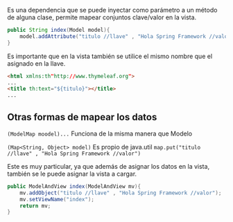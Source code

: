 Es una dependencia que se puede inyectar como parámetro a un método de alguna clase, permite mapear conjuntos clave/valor en la vista.

``` java
public String index(Model model){
	model.addAttribute("titulo //llave" , "Hola Spring Framework //valor");
}
```

Es importante que en la vista también se utilice el mismo nombre que el asignado en la llave.
``` html
<html xmlns:th"http://www.thymeleaf.org">
...
<title th:text="${titulo}"></title>
...
```
## Otras formas de mapear los datos

`(ModelMap moodel)...` Funciona de la misma manera que Modelo

``(Map<String, Object> model)`` Es propio de java.util
`map.put("titulo //llave" , "Hola Spring Framework //valor")`

Este es muy particular, ya que además de asignar los datos en la vista, también se le puede asignar la vista a cargar.
```java
public ModelAndView index(ModelAndView mv){
	mv.addObject("titulo //llave" , "Hola Spring Framework //valor");
	mv.setViewName("index");
	return mv;
}
```

